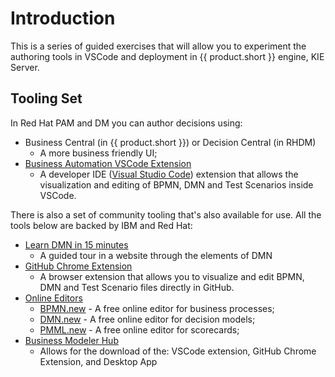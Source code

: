 # Introduction

This is a series of guided exercises that will allow you to experiment the authoring tools in VSCode and deployment in {{ product.short }} engine, KIE Server.

## Tooling Set

In Red Hat PAM and DM you can author decisions using:

- Business Central (in {{ product.short }}) or Decision Central (in RHDM)
  - A more business friendly UI;
- [Business Automation VSCode Extension](https://marketplace.visualstudio.com/items?itemName=redhat.vscode-extension-red-hat-business-automation-bundle)
  - A developer IDE ([Visual Studio Code](https://code.visualstudio.com/)) extension that allows the visualization and editing of BPMN, DMN and Test Scenarios inside VSCode.

There is also a set of community tooling that's also available for use. All the tools below are backed by IBM and Red Hat:

- [Learn DMN in 15 minutes](https://learn-dmn-in-15-minutes.com/)
  - A guided tour in a website through the elements of DMN
- [GitHub Chrome Extension](https://chrome.google.com/webstore/detail/bpmn-dmn-test-scenario-ed/mgkfehibfkdpjkfjbikpchpcfimepckf)
  - A browser extension that allows you to visualize and edit BPMN, DMN and Test Scenario files directly in GitHub. 
- [Online Editors](https://kiegroup.github.io/kogito-online/#/)
  - [BPMN.new](http://bpmn.new) - A free online editor for business processes;
  - [DMN.new](http://dmn.new) - A free online editor for decision models;
  - [PMML.new](http://pmml.new) - A free online editor for scorecards;
- [Business Modeler Hub](https://kiegroup.github.io/kogito-online/#/download)
  - Allows for the download of the: VSCode extension, GitHub Chrome Extension, and Desktop App
